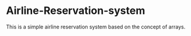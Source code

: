 # Airline-Reservation-system
This is a simple airline reservation system based on the concept of arrays.


